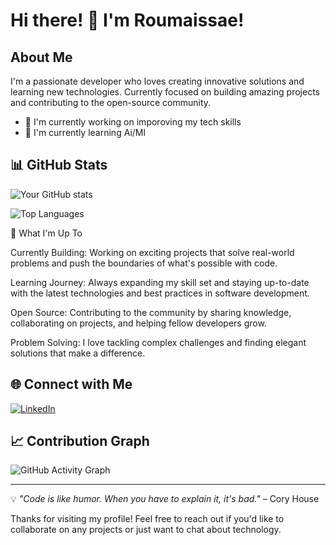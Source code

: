 # Hi there! 👋 I'm Roumaissae!

## About Me
I'm a passionate developer who loves creating innovative solutions and learning new technologies. Currently focused on building amazing projects and contributing to the open-source community.

- 🔭 I'm currently working on imporoving my tech skills
- 🌱 I'm currently learning Ai/Ml

## 📊 GitHub Stats

![Your GitHub stats](https://github-readme-stats.vercel.app/api?username=pleiadeslol&show_icons=true&theme=radical)

![Top Languages](https://github-readme-stats.vercel.app/api/top-langs/?username=pleiadeslol&layout=compact&theme=radical)

🎯 What I'm Up To

Currently Building: Working on exciting projects that solve real-world problems and push the boundaries of what's possible with code.

Learning Journey: Always expanding my skill set and staying up-to-date with the latest technologies and best practices in software development.

Open Source: Contributing to the community by sharing knowledge, collaborating on projects, and helping fellow developers grow.

Problem Solving: I love tackling complex challenges and finding elegant solutions that make a difference.

## 🌐 Connect with Me

[![LinkedIn](https://img.shields.io/badge/-LinkedIn-0077B5?style=flat-square&logo=linkedin&logoColor=white)](https://www.linkedin.com/in/roumaissae-zarhoune/)

## 📈 Contribution Graph

![GitHub Activity Graph](https://github-readme-activity-graph.vercel.app/graph?username=pleiadeslol&theme=react-dark)

---

💡 *"Code is like humor. When you have to explain it, it's bad."* – Cory House

Thanks for visiting my profile! Feel free to reach out if you'd like to collaborate on any projects or just want to chat about technology.
